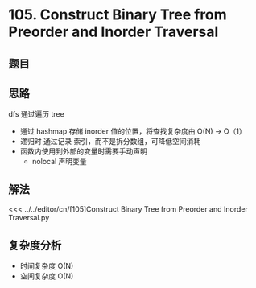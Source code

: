 # 105. Construct Binary Tree from Preorder and Inorder Traversal

## 题目

<!--@include: ../../editor/cn/doc/content/[105]Construct Binary Tree from Preorder and Inorder Traversal.md-->

## 思路
dfs 通过遍历 tree
- 通过 hashmap 存储 inorder 值的位置，将查找复杂度由 O(N) -> O（1）
- 递归时 通过记录 索引，而不是拆分数组，可降低空间消耗
- 函数内使用到外部的变量时需要手动声明
  - nolocal 声明变量


## 解法


<<< ../../editor/cn/[105]Construct Binary Tree from Preorder and Inorder Traversal.py


## 复杂度分析
- 时间复杂度 O(N)
- 空间复杂度 O(N)

